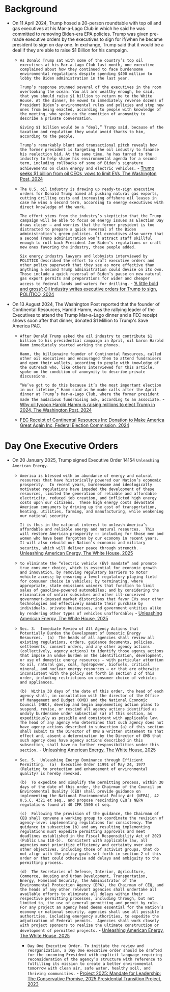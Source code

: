 # Background
- On 11 April 2024, Trump hosed a 20-person roundtable with top oil and gas executives at his Mar-a-Lago Club in which he said he was committed to removing Biden-era EPA policies. Trump was given pre-made executive orders by the executives to sign for if/when he became president to sign on day one. In exchange, Trump said that it would be a deal if they are able to raise $1 Billion for his campaign.
	- `As Donald Trump sat with some of the country’s top oil executives at his Mar-a-Lago Club last month, one executive complained about how they continued to face burdensome environmental regulations despite spending $400 million to lobby the Biden administration in the last year.`
	  
	  `Trump’s response stunned several of the executives in the room overlooking the ocean: You all are wealthy enough, he said, that you should raise $1 billion to return me to the White House. At the dinner, he vowed to immediately reverse dozens of President Biden’s environmental rules and policies and stop new ones from being enacted, according to people with knowledge of the meeting, who spoke on the condition of anonymity to describe a private conversation.`
	  
	  `Giving $1 billion would be a “deal,” Trump said, because of the taxation and regulation they would avoid thanks to him, according to the people.`
	  
	  `Trump’s remarkably blunt and transactional pitch reveals how the former president is targeting the oil industry to finance his reelection bid. At the same time, he has turned to the industry to help shape his environmental agenda for a second term, including rollbacks of some of Biden’s signature achievements on clean energy and electric vehicles.` - [Trump seeks $1 billion from oil CEOs, vows to limit EVs, The Washington Post, 2024](https://www.washingtonpost.com/politics/2024/05/09/trump-oil-industry-campaign-money/)
	- `The U.S. oil industry is drawing up ready-to-sign executive orders for Donald Trump aimed at pushing natural gas exports, cutting drilling costs and increasing offshore oil leases in case he wins a second term, according to energy executives with direct knowledge of the work.`
	  
	  `The effort stems from the industry’s skepticism that the Trump campaign will be able to focus on energy issues as Election Day draws closer — and worries that the former president is too distracted to prepare a quick reversal of the Biden administration’s green policies. Oil executives also worry that a second Trump administration won’t attract staff skillful enough to roll back President Joe Biden’s regulations or craft new ones favoring the industry, these people added.`
	  
	  `Six energy industry lawyers and lobbyists interviewed by POLITICO described the effort to craft executive orders and other policy paperwork that they see as more effective than anything a second Trump administration could devise on its own. Those include a quick reversal of Biden’s pause on new natural gas export permits and preparations for wider and cheaper access to federal lands and waters for drilling.` - [‘A little bold and gross’: Oil industry writes executive orders for Trump to sign, POLITICO, 2024](https://www.politico.com/news/2024/05/08/oil-industry-orders-trump-day-one-00156705)
- On 13 August 2024, The Washington Post reported that the founder of Continental Resources, Harold Hamm, was the rallying leader of the Executives to attend the Trump Mar-a-Lago dinner and a FEC receipt shows soon after that dinner, donated $1 Million to Trump's Save America PAC.
	- `After Donald Trump asked the oil industry to contribute $1 billion to his presidential campaign in April, oil baron Harold Hamm immediately started working the phones.`
	  
	  `Hamm, the billionaire founder of Continental Resources, called other oil executives and encouraged them to attend fundraisers and open their wallets, according to people with knowledge of the outreach who, like others interviewed for this article, spoke on the condition of anonymity to describe private discussions.`
	  
	  `“We’ve got to do this because it’s the most important election in our lifetime,” Hamm said as he made calls after the April dinner at Trump’s Mar-a-Lago Club, where the former president made the audacious fundraising ask, according to an associate.` - [Why oil tycoon Harold Hamm is raising millions to elect Trump in 2024, The Washington Post, 2024](https://www.washingtonpost.com/politics/2024/08/13/oil-donors-trump-pac-harold-hamm-election/)
	- [FEC Receipt of Continental Resources Inc Donation to Make America Great Again Inc, Federal Election Commission, 2024](https://docquery.fec.gov/pdf/103/202405209648566103/202405209648566103_000006.pdf#zoom=fit&navpanes=0)

# Day One Executive Orders
- On 20 January 2025, Trump signed Executive Order 14154 `Unleashing American Energy`.
	- `America is blessed with an abundance of energy and natural resources that have historically powered our Nation’s economic prosperity.  In recent years, burdensome and ideologically motivated regulations have impeded the development of these resources, limited the generation of reliable and affordable electricity, reduced job creation, and inflicted high energy costs upon our citizens.  These high energy costs devastate American consumers by driving up the cost of transportation, heating, utilities, farming, and manufacturing, while weakening our national security.`
	  
	  `It is thus in the national interest to unleash America’s affordable and reliable energy and natural resources.  This will restore American prosperity —- including for those men and women who have been forgotten by our economy in recent years.  It will also rebuild our Nation’s economic and military security, which will deliver peace through strength.` - [Unleashing American Energy, The White House, 2025](https://www.whitehouse.gov/presidential-actions/2025/01/unleashing-american-energy/)
	- `to eliminate the “electric vehicle (EV) mandate” and promote true consumer choice, which is essential for economic growth and innovation, by removing regulatory barriers to motor vehicle access; by ensuring a level regulatory playing field for consumer choice in vehicles; by terminating, where appropriate, state emissions waivers that function to limit sales of gasoline-powered automobiles; and by considering the elimination of unfair subsidies and other ill-conceived government-imposed market distortions that favor EVs over other technologies and effectively mandate their purchase by individuals, private businesses, and government entities alike by rendering other types of vehicles unaffordable;` - [Unleashing American Energy, The White House, 2025](https://www.whitehouse.gov/presidential-actions/2025/01/unleashing-american-energy/)
	- `Sec. 3.  Immediate Review of All Agency Actions that Potentially Burden the Development of Domestic Energy Resources.  (a)  The heads of all agencies shall review all existing regulations, orders, guidance documents, policies, settlements, consent orders, and any other agency actions (collectively, agency actions) to identify those agency actions that impose an undue burden on the identification, development, or use of domestic energy resources — with particular attention to oil, natural gas, coal, hydropower, biofuels, critical mineral, and nuclear energy resources — or that are otherwise inconsistent with the policy set forth in section 2 of this order, including restrictions on consumer choice of vehicles and appliances.`
	  
	  `(b)  Within 30 days of the date of this order, the head of each agency shall, in consultation with the director of the Office of Management and Budget (OMB) and the National Economic Council (NEC), develop and begin implementing action plans to suspend, revise, or rescind all agency actions identified as unduly burdensome under subsection (a) of this section, as expeditiously as possible and consistent with applicable law.  The head of any agency who determines that such agency does not have agency actions described in subsection (a) of this section shall submit to the Director of OMB a written statement to that effect and, absent a determination by the Director of OMB that such agency does have agency actions described in this subsection, shall have no further responsibilities under this section.` - [Unleashing American Energy, The White House, 2025](https://www.whitehouse.gov/presidential-actions/2025/01/unleashing-american-energy/)
	- `Sec. 5.  Unleashing Energy Dominance through Efficient Permitting.  (a)  Executive Order 11991 of May 24, 1977 (Relating to protection and enhancement of environmental quality) is hereby revoked.`
	  
	  `(b)  To expedite and simplify the permitting process, within 30 days of the date of this order, the Chairman of the Council on Environmental Quality (CEQ) shall provide guidance on implementing the National Environmental Policy Act (NEPA), 42 U.S.C. 4321 et seq., and propose rescinding CEQ’s NEPA regulations found at 40 CFR 1500 et seq.`
	  
	  `(c)  Following the provision of the guidance, the Chairman of CEQ shall convene a working group to coordinate the revision of agency-level implementing regulations for consistency. The guidance in subsection (b) and any resulting implementing regulations must expedite permitting approvals and meet deadlines established in the Fiscal Responsibility Act of 2023 (Public Law 118-5).  Consistent with applicable law, all agencies must prioritize efficiency and certainty over any other objectives, including those of activist groups, that do not align with the policy goals set forth in section 2 of this order or that could otherwise add delays and ambiguity to the permitting process.`
	  
	  `(d)  The Secretaries of Defense, Interior, Agriculture, Commerce, Housing and Urban Development, Transportation, Energy, Homeland Security, the Administrator of the Environmental Protection Agency (EPA), the Chairman of CEQ, and the heads of any other relevant agencies shall undertake all available efforts to eliminate all delays within their respective permitting processes, including through, but not limited to, the use of general permitting and permit by rule.  For any project an agency head deems essential for the Nation’s economy or national security, agencies shall use all possible authorities, including emergency authorities, to expedite the adjudication of Federal permits.  Agencies shall work closely with project sponsors to realize the ultimate construction or development of permitted projects.` - [Unleashing American Energy, The White House, 2025](https://www.whitehouse.gov/presidential-actions/2025/01/unleashing-american-energy/)
		- `Day One Executive Order. To initiate the review and reorganization, a Day One executive order should be drafted for the incoming President with explicit language requiring reconsideration of the agency’s structure with reference to fulfilling its mission to create a better environmental tomorrow with clean air, safe water, healthy soil, and thriving communities.` - [Project 2025: Mandate for Leadership: The Conservative Promise, 2025 Presidential Transition Project, 2023](https://static.project2025.org/2025_MandateForLeadership_FULL.pdf)